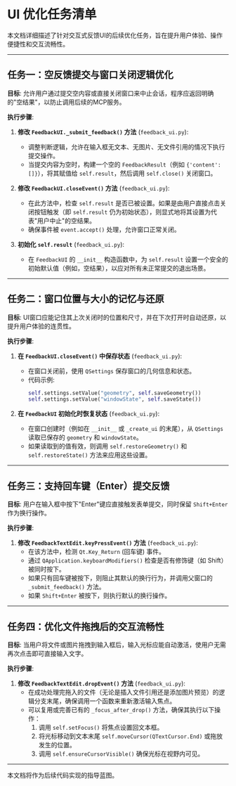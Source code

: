 # UI 优化任务清单

本文档详细描述了针对交互式反馈UI的后续优化任务，旨在提升用户体验、操作便捷性和交互流畅性。

---

## 任务一：空反馈提交与窗口关闭逻辑优化

**目标**: 允许用户通过提交空内容或直接关闭窗口来中止会话，程序应返回明确的"空结果"，以防止调用后续的MCP服务。

**执行步骤**:

1.  **修改 `FeedbackUI._submit_feedback()` 方法** (`feedback_ui.py`):
    *   调整判断逻辑，允许在输入框无文本、无图片、无文件引用的情况下执行提交操作。
    *   当提交内容为空时，构建一个空的 `FeedbackResult`（例如 `{'content': []}`），将其赋值给 `self.result`，然后调用 `self.close()` 关闭窗口。

2.  **修改 `FeedbackUI.closeEvent()` 方法** (`feedback_ui.py`):
    *   在此方法中，检查 `self.result` 是否已被设置。如果是由用户直接点击关闭按钮触发（即 `self.result` 仍为初始状态），则显式地将其设置为代表"用户中止"的空结果。
    *   确保事件被 `event.accept()` 处理，允许窗口正常关闭。

3.  **初始化 `self.result`** (`feedback_ui.py`):
    *   在 `FeedbackUI` 的 `__init__` 构造函数中，为 `self.result` 设置一个安全的初始默认值（例如，空结果），以应对所有未正常提交的退出场景。

---

## 任务二：窗口位置与大小的记忆与还原

**目标**: UI窗口应能记住其上次关闭时的位置和尺寸，并在下次打开时自动还原，以提升用户体验的连贯性。

**执行步骤**:

1.  **在 `FeedbackUI.closeEvent()` 中保存状态** (`feedback_ui.py`):
    *   在窗口关闭前，使用 `QSettings` 保存窗口的几何信息和状态。
    *   代码示例:
        ```python
        self.settings.setValue("geometry", self.saveGeometry())
        self.settings.setValue("windowState", self.saveState())
        ```

2.  **在 `FeedbackUI` 初始化时恢复状态** (`feedback_ui.py`):
    *   在窗口创建时（例如在 `__init__` 或 `_create_ui` 的末尾），从 `QSettings` 读取已保存的 `geometry` 和 `windowState`。
    *   如果读取到的值有效，则调用 `self.restoreGeometry()` 和 `self.restoreState()` 方法来应用这些设置。

---

## 任务三：支持回车键（Enter）提交反馈

**目标**: 用户在输入框中按下"Enter"键应直接触发表单提交，同时保留 `Shift+Enter` 作为换行操作。

**执行步骤**:

1.  **修改 `FeedbackTextEdit.keyPressEvent()` 方法** (`feedback_ui.py`):
    *   在该方法中，检测 `Qt.Key_Return` (回车键) 事件。
    *   通过 `QApplication.keyboardModifiers()` 检查是否有修饰键（如 Shift）被同时按下。
    *   如果只有回车键被按下，则阻止其默认的换行行为，并调用父窗口的 `_submit_feedback()` 方法。
    *   如果 `Shift+Enter` 被按下，则执行默认的换行操作。

---

## 任务四：优化文件拖拽后的交互流畅性

**目标**: 当用户将文件或图片拖拽到输入框后，输入光标应能自动激活，使用户无需再次点击即可直接输入文字。

**执行步骤**:

1.  **修改 `FeedbackTextEdit.dropEvent()` 方法** (`feedback_ui.py`):
    *   在成功处理完拖入的文件（无论是插入文件引用还是添加图片预览）的逻辑分支末尾，确保调用一个函数来重新激活输入焦点。
    *   可以复用或完善已有的 `_focus_after_drop()` 方法，确保其执行以下操作：
        1.  调用 `self.setFocus()` 将焦点设置回文本框。
        2.  将光标移动到文本末尾 `self.moveCursor(QTextCursor.End)` 或拖放发生的位置。
        3.  调用 `self.ensureCursorVisible()` 确保光标在视野内可见。

---

本文档将作为后续代码实现的指导蓝图。 